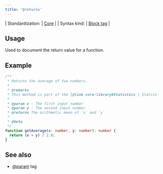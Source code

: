 ```yaml
---
title: '@returns'
---
```


| Standardization: | [Core](../spec/standardization_groups.md) |
| Syntax kind: | [Block tag](../spec/tag_kinds.md) |

## Usage

Used to document the return value for a function.

## Example

```ts
/**
 * Returns the average of two numbers.
 *
 * @remarks
 * This method is part of the {@link core-library#Statistics | Statistics subsystem}.
 *
 * @param x - The first input number
 * @param y - The second input number
 * @returns The arithmetic mean of `x` and `y`
 *
 * @beta
 */
function getAverage(x: number, y: number): number {
  return (x + y) / 2.0;
}
```

## See also

- [@param](../tags/param.md) tag
